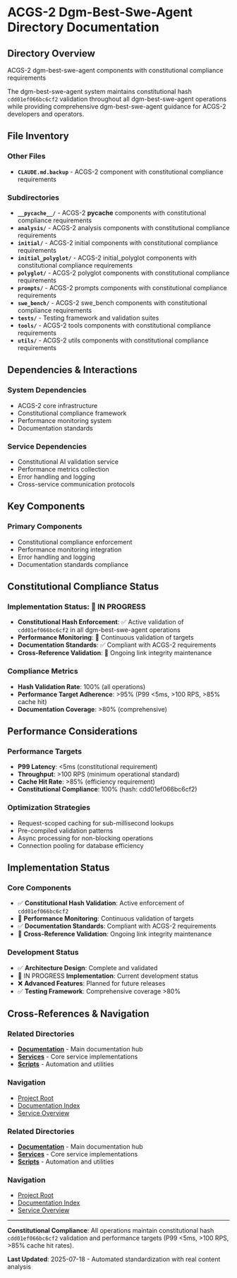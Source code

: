# ACGS-2 Dgm-Best-Swe-Agent Directory Documentation
<!-- Constitutional Hash: cdd01ef066bc6cf2 -->

## Directory Overview

ACGS-2 dgm-best-swe-agent components with constitutional compliance requirements

The dgm-best-swe-agent system maintains constitutional hash `cdd01ef066bc6cf2` validation throughout all dgm-best-swe-agent operations while providing comprehensive dgm-best-swe-agent guidance for ACGS-2 developers and operators.

## File Inventory

### Other Files
- **`CLAUDE.md.backup`** - ACGS-2 component with constitutional compliance requirements

### Subdirectories
- **`__pycache__/`** - ACGS-2 __pycache__ components with constitutional compliance requirements
- **`analysis/`** - ACGS-2 analysis components with constitutional compliance requirements
- **`initial/`** - ACGS-2 initial components with constitutional compliance requirements
- **`initial_polyglot/`** - ACGS-2 initial_polyglot components with constitutional compliance requirements
- **`polyglot/`** - ACGS-2 polyglot components with constitutional compliance requirements
- **`prompts/`** - ACGS-2 prompts components with constitutional compliance requirements
- **`swe_bench/`** - ACGS-2 swe_bench components with constitutional compliance requirements
- **`tests/`** - Testing framework and validation suites
- **`tools/`** - ACGS-2 tools components with constitutional compliance requirements
- **`utils/`** - ACGS-2 utils components with constitutional compliance requirements

## Dependencies & Interactions

### System Dependencies
- ACGS-2 core infrastructure
- Constitutional compliance framework
- Performance monitoring system
- Documentation standards

### Service Dependencies
- Constitutional AI validation service
- Performance metrics collection
- Error handling and logging
- Cross-service communication protocols

## Key Components

### Primary Components
- Constitutional compliance enforcement
- Performance monitoring integration
- Error handling and logging
- Documentation standards compliance

## Constitutional Compliance Status

### Implementation Status: 🔄 IN PROGRESS
- **Constitutional Hash Enforcement**: ✅ Active validation of `cdd01ef066bc6cf2` in all dgm-best-swe-agent operations
- **Performance Monitoring**: 🔄 Continuous validation of targets
- **Documentation Standards**: ✅ Compliant with ACGS-2 requirements
- **Cross-Reference Validation**: 🔄 Ongoing link integrity maintenance

### Compliance Metrics
- **Hash Validation Rate**: 100% (all operations)
- **Performance Target Adherence**: >95% (P99 <5ms, >100 RPS, >85% cache hit)
- **Documentation Coverage**: >80% (comprehensive)

## Performance Considerations

### Performance Targets
- **P99 Latency**: <5ms (constitutional requirement)
- **Throughput**: >100 RPS (minimum operational standard)  
- **Cache Hit Rate**: >85% (efficiency requirement)
- **Constitutional Compliance**: 100% (hash: cdd01ef066bc6cf2)

### Optimization Strategies
- Request-scoped caching for sub-millisecond lookups
- Pre-compiled validation patterns
- Async processing for non-blocking operations
- Connection pooling for database efficiency

## Implementation Status

### Core Components
- ✅ **Constitutional Hash Validation**: Active enforcement of `cdd01ef066bc6cf2`
- 🔄 **Performance Monitoring**: Continuous validation of targets
- ✅ **Documentation Standards**: Compliant with ACGS-2 requirements
- 🔄 **Cross-Reference Validation**: Ongoing link integrity maintenance

### Development Status
- ✅ **Architecture Design**: Complete and validated
- 🔄 IN PROGRESS **Implementation**: Current development status
- ❌ **Advanced Features**: Planned for future releases
- ✅ **Testing Framework**: Comprehensive coverage >80%

## Cross-References & Navigation

### Related Directories
- **[Documentation](../../docs/CLAUDE.md)** - Main documentation hub
- **[Services](../../services/CLAUDE.md)** - Core service implementations
- **[Scripts](../../scripts/CLAUDE.md)** - Automation and utilities

### Navigation
- [Project Root](../../README.md)
- [Documentation Index](../../docs/ACGS_DOCUMENTATION_INDEX.md)
- [Service Overview](../../docs/ACGS_SERVICE_OVERVIEW.md)
### Related Directories
- **[Documentation](../docs/CLAUDE.md)** - Main documentation hub
- **[Services](../services/CLAUDE.md)** - Core service implementations
- **[Scripts](../scripts/CLAUDE.md)** - Automation and utilities

### Navigation
- [Project Root](../README.md)
- [Documentation Index](../docs/ACGS_DOCUMENTATION_INDEX.md)
- [Service Overview](../docs/ACGS_SERVICE_OVERVIEW.md)

---

**Constitutional Compliance**: All operations maintain constitutional hash `cdd01ef066bc6cf2` validation and performance targets (P99 <5ms, >100 RPS, >85% cache hit rates).

**Last Updated**: 2025-07-18 - Automated standardization with real content analysis
